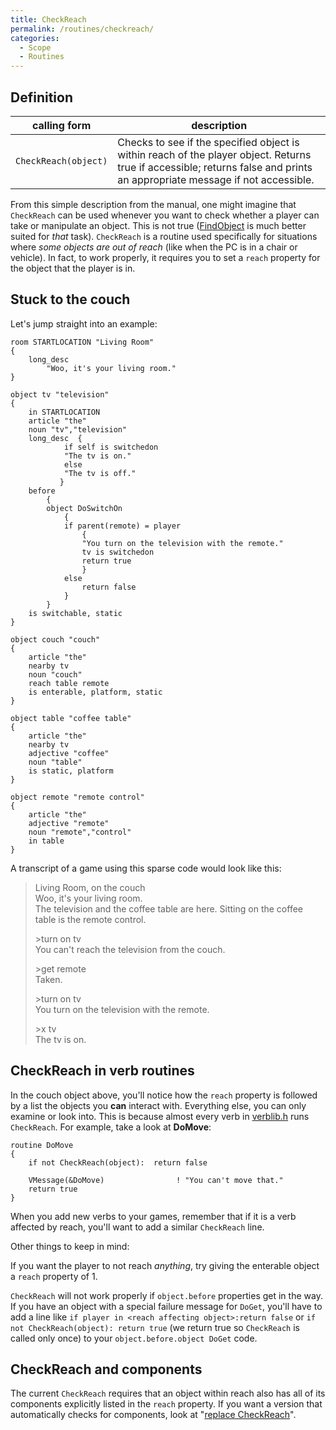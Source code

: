 ```yaml
---
title: CheckReach
permalink: /routines/checkreach/
categories: 
  - Scope
  - Routines
---
```


## Definition

| calling form         | description                                                                                                                                                                |
|----------------------|----------------------------------------------------------------------------------------------------------------------------------------------------------------------------|
| `CheckReach(object)` | Checks to see if the specified object is within reach of the player object. Returns true if accessible; returns false and prints an appropriate message if not accessible. |

From this simple description from the manual, one might imagine that
`CheckReach` can be used whenever you want to check whether a player can
take or manipulate an object. This is not true
([FindObject](/scope/findobject/) is much better suited for *that*
task). `CheckReach` is a routine used specifically for situations where
*some objects are out of reach* (like when the PC is in a chair or
vehicle). In fact, to work properly, it requires you to set a `reach`
property for the object that the player is in.

## Stuck to the couch

Let's jump straight into an example:

    room STARTLOCATION "Living Room"
    {
        long_desc
            "Woo, it's your living room."
    }

    object tv "television"
    {
        in STARTLOCATION
        article "the"
        noun "tv","television"
        long_desc  {
                if self is switchedon
                "The tv is on."
                else
                "The tv is off."
               }
        before
            {
            object DoSwitchOn
                {
                if parent(remote) = player
                    {
                    "You turn on the television with the remote."
                    tv is switchedon
                    return true
                    }
                else
                    return false
                }
            }
        is switchable, static
    }

    object couch "couch"
    {
        article "the"
        nearby tv
        noun "couch"
        reach table remote
        is enterable, platform, static
    }

    object table "coffee table"
    {
        article "the"
        nearby tv
        adjective "coffee"
        noun "table"
        is static, platform
    }

    object remote "remote control"
    {
        article "the"
        adjective "remote"
        noun "remote","control"
        in table
    }

A transcript of a game using this sparse code would look like this:

>Living Room, on the couch  
>Woo, it's your living room.  
>The television and the coffee table are here. Sitting on the coffee
>table is the remote control.
>
>&gt;turn on tv  
>You can't reach the television from the couch.
>
>&gt;get remote  
>Taken.
>
>&gt;turn on tv  
>You turn on the television with the remote.
>
>&gt;x tv  
>The tv is on.

## CheckReach in verb routines

In the couch object above, you'll notice how the `reach` property is
followed by a list the objects you **can** interact with. Everything
else, you can only examine or look into. This is because almost every
verb in [verblib.h](/library/verblib/) runs `CheckReach`. For
example, take a look at **DoMove**:

    routine DoMove
    {
        if not CheckReach(object):  return false

        VMessage(&DoMove)                ! "You can't move that."
        return true
    }

When you add new verbs to your games, remember that if it is a verb
affected by reach, you'll want to add a similar `CheckReach` line.

Other things to keep in mind:

If you want the player to not reach *anything*, try giving the enterable
object a `reach` property of 1.

`CheckReach` will not work properly if `object.before` properties get in
the way. If you have an object with a special failure message for
`DoGet`, you'll have to add a line like
`if player in <reach affecting object>:return false` or
`if not CheckReach(object): return true` (we return true so `CheckReach`
is called only once) to your `object.before.object DoGet` code.

## CheckReach and components

The current `CheckReach` requires that an object within reach also has
all of its components explicitly listed in the `reach` property. If you
want a version that automatically checks for components, look at
"[replace CheckReach](/replacements/checkreach/)".
